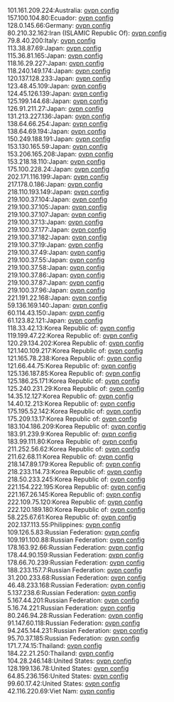 101.161.209.224:Australia: [ovpn config](vpn/101_161_209_224.ovpn)  
157.100.104.80:Ecuador: [ovpn config](vpn/157_100_104_80.ovpn)  
128.0.145.66:Germany: [ovpn config](vpn/128_0_145_66.ovpn)  
80.210.32.162:Iran (ISLAMIC Republic Of): [ovpn config](vpn/80_210_32_162.ovpn)  
79.8.40.200:Italy: [ovpn config](vpn/79_8_40_200.ovpn)  
113.38.87.69:Japan: [ovpn config](vpn/113_38_87_69.ovpn)  
115.36.81.165:Japan: [ovpn config](vpn/115_36_81_165.ovpn)  
118.16.29.227:Japan: [ovpn config](vpn/118_16_29_227.ovpn)  
118.240.149.174:Japan: [ovpn config](vpn/118_240_149_174.ovpn)  
120.137.128.233:Japan: [ovpn config](vpn/120_137_128_233.ovpn)  
123.48.45.109:Japan: [ovpn config](vpn/123_48_45_109.ovpn)  
124.45.126.139:Japan: [ovpn config](vpn/124_45_126_139.ovpn)  
125.199.144.68:Japan: [ovpn config](vpn/125_199_144_68.ovpn)  
126.91.211.27:Japan: [ovpn config](vpn/126_91_211_27.ovpn)  
131.213.227.136:Japan: [ovpn config](vpn/131_213_227_136.ovpn)  
138.64.66.254:Japan: [ovpn config](vpn/138_64_66_254.ovpn)  
138.64.69.194:Japan: [ovpn config](vpn/138_64_69_194.ovpn)  
150.249.188.191:Japan: [ovpn config](vpn/150_249_188_191.ovpn)  
153.130.165.59:Japan: [ovpn config](vpn/153_130_165_59.ovpn)  
153.206.165.208:Japan: [ovpn config](vpn/153_206_165_208.ovpn)  
153.218.18.110:Japan: [ovpn config](vpn/153_218_18_110.ovpn)  
175.100.228.24:Japan: [ovpn config](vpn/175_100_228_24.ovpn)  
202.171.116.199:Japan: [ovpn config](vpn/202_171_116_199.ovpn)  
217.178.0.186:Japan: [ovpn config](vpn/217_178_0_186.ovpn)  
218.110.193.149:Japan: [ovpn config](vpn/218_110_193_149.ovpn)  
219.100.37.104:Japan: [ovpn config](vpn/219_100_37_104.ovpn)  
219.100.37.105:Japan: [ovpn config](vpn/219_100_37_105.ovpn)  
219.100.37.107:Japan: [ovpn config](vpn/219_100_37_107.ovpn)  
219.100.37.13:Japan: [ovpn config](vpn/219_100_37_13.ovpn)  
219.100.37.177:Japan: [ovpn config](vpn/219_100_37_177.ovpn)  
219.100.37.182:Japan: [ovpn config](vpn/219_100_37_182.ovpn)  
219.100.37.19:Japan: [ovpn config](vpn/219_100_37_19.ovpn)  
219.100.37.49:Japan: [ovpn config](vpn/219_100_37_49.ovpn)  
219.100.37.55:Japan: [ovpn config](vpn/219_100_37_55.ovpn)  
219.100.37.58:Japan: [ovpn config](vpn/219_100_37_58.ovpn)  
219.100.37.86:Japan: [ovpn config](vpn/219_100_37_86.ovpn)  
219.100.37.87:Japan: [ovpn config](vpn/219_100_37_87.ovpn)  
219.100.37.96:Japan: [ovpn config](vpn/219_100_37_96.ovpn)  
221.191.22.168:Japan: [ovpn config](vpn/221_191_22_168.ovpn)  
59.136.169.140:Japan: [ovpn config](vpn/59_136_169_140.ovpn)  
60.114.43.150:Japan: [ovpn config](vpn/60_114_43_150.ovpn)  
61.123.82.121:Japan: [ovpn config](vpn/61_123_82_121.ovpn)  
118.33.42.13:Korea Republic of: [ovpn config](vpn/118_33_42_13.ovpn)  
119.199.47.22:Korea Republic of: [ovpn config](vpn/119_199_47_22.ovpn)  
120.29.134.202:Korea Republic of: [ovpn config](vpn/120_29_134_202.ovpn)  
121.140.109.217:Korea Republic of: [ovpn config](vpn/121_140_109_217.ovpn)  
121.165.78.238:Korea Republic of: [ovpn config](vpn/121_165_78_238.ovpn)  
121.66.44.75:Korea Republic of: [ovpn config](vpn/121_66_44_75.ovpn)  
125.136.187.85:Korea Republic of: [ovpn config](vpn/125_136_187_85.ovpn)  
125.186.25.171:Korea Republic of: [ovpn config](vpn/125_186_25_171.ovpn)  
125.240.231.29:Korea Republic of: [ovpn config](vpn/125_240_231_29.ovpn)  
14.35.12.127:Korea Republic of: [ovpn config](vpn/14_35_12_127.ovpn)  
14.40.12.213:Korea Republic of: [ovpn config](vpn/14_40_12_213.ovpn)  
175.195.52.142:Korea Republic of: [ovpn config](vpn/175_195_52_142.ovpn)  
175.209.13.17:Korea Republic of: [ovpn config](vpn/175_209_13_17.ovpn)  
183.104.186.209:Korea Republic of: [ovpn config](vpn/183_104_186_209.ovpn)  
183.91.239.9:Korea Republic of: [ovpn config](vpn/183_91_239_9.ovpn)  
183.99.111.80:Korea Republic of: [ovpn config](vpn/183_99_111_80.ovpn)  
211.252.56.62:Korea Republic of: [ovpn config](vpn/211_252_56_62.ovpn)  
211.62.68.11:Korea Republic of: [ovpn config](vpn/211_62_68_11.ovpn)  
218.147.89.179:Korea Republic of: [ovpn config](vpn/218_147_89_179.ovpn)  
218.233.114.73:Korea Republic of: [ovpn config](vpn/218_233_114_73.ovpn)  
218.50.233.245:Korea Republic of: [ovpn config](vpn/218_50_233_245.ovpn)  
221.154.222.195:Korea Republic of: [ovpn config](vpn/221_154_222_195.ovpn)  
221.167.26.145:Korea Republic of: [ovpn config](vpn/221_167_26_145.ovpn)  
222.109.75.120:Korea Republic of: [ovpn config](vpn/222_109_75_120.ovpn)  
222.120.189.180:Korea Republic of: [ovpn config](vpn/222_120_189_180.ovpn)  
58.225.67.61:Korea Republic of: [ovpn config](vpn/58_225_67_61.ovpn)  
202.137.113.55:Philippines: [ovpn config](vpn/202_137_113_55.ovpn)  
109.126.5.83:Russian Federation: [ovpn config](vpn/109_126_5_83.ovpn)  
109.191.100.88:Russian Federation: [ovpn config](vpn/109_191_100_88.ovpn)  
178.163.92.66:Russian Federation: [ovpn config](vpn/178_163_92_66.ovpn)  
178.44.90.159:Russian Federation: [ovpn config](vpn/178_44_90_159.ovpn)  
178.66.70.239:Russian Federation: [ovpn config](vpn/178_66_70_239.ovpn)  
188.233.157.7:Russian Federation: [ovpn config](vpn/188_233_157_7.ovpn)  
31.200.233.68:Russian Federation: [ovpn config](vpn/31_200_233_68.ovpn)  
46.48.233.168:Russian Federation: [ovpn config](vpn/46_48_233_168.ovpn)  
5.137.238.6:Russian Federation: [ovpn config](vpn/5_137_238_6.ovpn)  
5.167.44.201:Russian Federation: [ovpn config](vpn/5_167_44_201.ovpn)  
5.16.74.221:Russian Federation: [ovpn config](vpn/5_16_74_221.ovpn)  
80.246.94.28:Russian Federation: [ovpn config](vpn/80_246_94_28.ovpn)  
91.147.60.118:Russian Federation: [ovpn config](vpn/91_147_60_118.ovpn)  
94.245.144.231:Russian Federation: [ovpn config](vpn/94_245_144_231.ovpn)  
95.70.37.185:Russian Federation: [ovpn config](vpn/95_70_37_185.ovpn)  
171.7.74.15:Thailand: [ovpn config](vpn/171_7_74_15.ovpn)  
184.22.21.250:Thailand: [ovpn config](vpn/184_22_21_250.ovpn)  
104.28.246.148:United States: [ovpn config](vpn/104_28_246_148.ovpn)  
128.199.136.78:United States: [ovpn config](vpn/128_199_136_78.ovpn)  
64.85.236.156:United States: [ovpn config](vpn/64_85_236_156.ovpn)  
99.60.17.42:United States: [ovpn config](vpn/99_60_17_42.ovpn)  
42.116.220.69:Viet Nam: [ovpn config](vpn/42_116_220_69.ovpn)  
